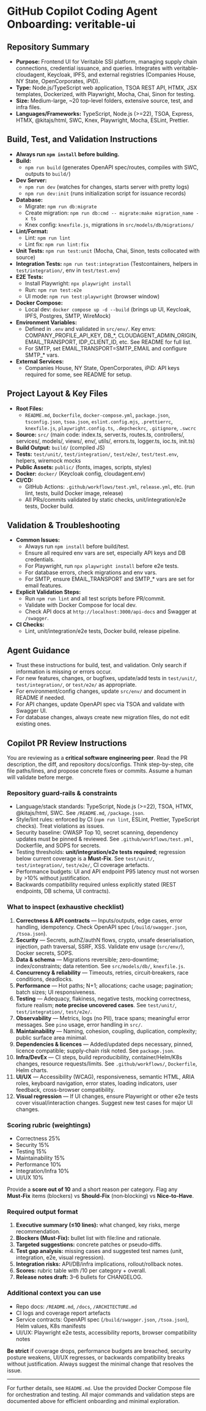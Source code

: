 # GitHub Copilot Coding Agent Onboarding: veritable-ui

## Repository Summary
- **Purpose:** Frontend UI for Veritable SSI platform, managing supply chain connections, credential issuance, and queries. Integrates with veritable-cloudagent, Keycloak, IPFS, and external registries (Companies House, NY State, OpenCorporates, iPiD).
- **Type:** Node.js/TypeScript web application, TSOA REST API, HTMX, JSX templates, Dockerized, with Playwright, Mocha, Chai, Sinon for testing.
- **Size:** Medium-large, ~20 top-level folders, extensive source, test, and infra files.
- **Languages/Frameworks:** TypeScript, Node.js (>=22), TSOA, Express, HTMX, @kitajs/html, SWC, Knex, Playwright, Mocha, ESLint, Prettier.

## Build, Test, and Validation Instructions
- **Always run `npm install` before building.**
- **Build:**
  - `npm run build` (generates OpenAPI spec/routes, compiles with SWC, outputs to `build/`)
- **Dev Server:**
  - `npm run dev` (watches for changes, starts server with pretty logs)
  - `npm run dev:init` (runs initialization script for issuance records)
- **Database:**
  - Migrate: `npm run db:migrate`
  - Create migration: `npm run db:cmd -- migrate:make migration_name -x ts`
  - Knex config: `knexfile.js`, migrations in `src/models/db/migrations/`
- **Lint/Format:**
  - Lint: `npm run lint`
  - Lint fix: `npm run lint:fix`
- **Unit Tests:** `npm run test:unit` (Mocha, Chai, Sinon, tests collocated with source)
- **Integration Tests:** `npm run test:integration` (Testcontainers, helpers in `test/integration/`, env in `test/test.env`)
- **E2E Tests:**
  - Install Playwright: `npx playwright install`
  - Run: `npm run test:e2e`
  - UI mode: `npm run test:playwright` (browser window)
- **Docker Compose:**
  - Local dev: `docker compose up -d --build` (brings up UI, Keycloak, IPFS, Postgres, SMTP, WireMock)
- **Environment Variables:**
  - Defined in `.env` and validated in `src/env/`. Key envs: COMPANY_PROFILE_API_KEY, DB_*, CLOUDAGENT_ADMIN_ORIGIN, EMAIL_TRANSPORT, IDP_CLIENT_ID, etc. See README for full list.
  - For SMTP, set EMAIL_TRANSPORT=SMTP_EMAIL and configure SMTP_* vars.
- **External Services:**
  - Companies House, NY State, OpenCorporates, iPiD: API keys required for some, see README for setup.

## Project Layout & Key Files
- **Root Files:**
  - `README.md`, `Dockerfile`, `docker-compose.yml`, `package.json`, `tsconfig.json`, `tsoa.json`, `eslint.config.mjs`, `.prettierrc`, `knexfile.js`, `playwright.config.ts`, `.depcheckrc`, `.gitignore`, `.swcrc`
- **Source:** `src/` (main code: index.ts, server.ts, routes.ts, controllers/, services/, models/, views/, env/, utils/, errors.ts, logger.ts, ioc.ts, init.ts)
- **Build Output:** `build/` (compiled JS)
- **Tests:** `test/unit/`, `test/integration/`, `test/e2e/`, `test/test.env`, helpers, wiremock mocks
- **Public Assets:** `public/` (fonts, images, scripts, styles)
- **Docker:** `docker/` (Keycloak config, cloudagent.env)
- **CI/CD:**
  - GitHub Actions: `.github/workflows/test.yml`, `release.yml`, etc. (run lint, tests, build Docker image, release)
  - All PRs/commits validated by static checks, unit/integration/e2e tests, Docker build.

## Validation & Troubleshooting
- **Common Issues:**
  - Always run `npm install` before build/test.
  - Ensure all required env vars are set, especially API keys and DB credentials.
  - For Playwright, run `npx playwright install` before e2e tests.
  - For database errors, check migrations and env vars.
  - For SMTP, ensure EMAIL_TRANSPORT and SMTP_* vars are set for email features.
- **Explicit Validation Steps:**
  - Run `npm run lint` and all test scripts before PR/commit.
  - Validate with Docker Compose for local dev.
  - Check API docs at `http://localhost:3000/api-docs` and Swagger at `/swagger`.
- **CI Checks:**
  - Lint, unit/integration/e2e tests, Docker build, release pipeline.

## Agent Guidance
- Trust these instructions for build, test, and validation. Only search if information is missing or errors occur.
- For new features, changes, or bugfixes, update/add tests in `test/unit/`, `test/integration/`, or `test/e2e/` as appropriate.
- For environment/config changes, update `src/env/` and document in README if needed.
- For API changes, update OpenAPI spec via TSOA and validate with Swagger UI.
- For database changes, always create new migration files, do not edit existing ones.

## Copilot PR Review Instructions
You are reviewing as a **critical software engineering peer**. Read the PR description, the diff, and repository docs/configs. Think step-by-step, cite file paths/lines, and propose concrete fixes or commits. Assume a human will validate before merge.

### Repository guard‑rails & constraints
- Language/stack standards: TypeScript, Node.js (>=22), TSOA, HTMX, @kitajs/html, SWC. See `/README.md`, `/package.json`.
- Style/lint rules: enforced by CI (`npm run lint`, ESLint, Prettier, TypeScript checks). Treat violations as issues.
- Security baseline: OWASP Top 10, secret scanning, dependency updates must be pinned & reviewed. See `.github/workflows/test.yml`, Dockerfile, and SOPS for secrets.
- Testing thresholds: **unit/integration/e2e tests required**; regression below current coverage is a **Must‑Fix**. See `test/unit/`, `test/integration/`, `test/e2e/`, CI coverage artefacts.
- Performance budgets: UI and API endpoint P95 latency must not worsen by >10% without justification.
- Backwards compatibility required unless explicitly stated (REST endpoints, DB schema, UI contracts).

### What to inspect (exhaustive checklist)
1. **Correctness & API contracts** — Inputs/outputs, edge cases, error handling, idempotency. Check OpenAPI spec (`/build/swagger.json`, `/tsoa.json`).
2. **Security** — Secrets, authZ/authN flows, crypto, unsafe deserialisation, injection, path traversal, SSRF, XSS. Validate env usage (`src/env/`), Docker secrets, SOPS.
3. **Data & schema** — Migrations reversible; zero‑downtime; index/constraints; data retention. See `src/models/db/`, `knexfile.js`.
4. **Concurrency & reliability** — Timeouts, retries, circuit‑breakers, race conditions, deadlocks.
5. **Performance** — Hot paths; N+1; allocations; cache usage; pagination; batch sizes; UI responsiveness.
6. **Testing** — Adequacy, flakiness, negative tests, mocking correctness, fixture realism; **note precise uncovered cases**. See `test/unit/`, `test/integration/`, `test/e2e/`.
7. **Observability** — Metrics, logs (no PII), trace spans; meaningful error messages. See `pino` usage, error handling in `src/`.
8. **Maintainability** — Naming, cohesion, coupling, duplication, complexity; public surface area minimal.
9. **Dependencies & licences** — Added/updated deps necessary, pinned, licence compatible; supply‑chain risk noted. See `package.json`.
10. **Infra/DevEx** — CI steps, build reproducibility, container/Helm/K8s changes, resource requests/limits. See `.github/workflows/`, `Dockerfile`, Helm charts.
11. **UI/UX** — Accessibility (WCAG), responsiveness, semantic HTML, ARIA roles, keyboard navigation, error states, loading indicators, user feedback, cross-browser compatibility.
12. **Visual regression** — If UI changes, ensure Playwright or other e2e tests cover visual/interaction changes. Suggest new test cases for major UI changes.

### Scoring rubric (weightings)
- Correctness 25%
- Security 15%
- Testing 15%
- Maintainability 15%
- Performance 10%
- Integration/Infra 10%
- UI/UX 10%

Provide a **score out of 10** and a short reason per category. Flag any **Must‑Fix** items (blockers) vs **Should‑Fix** (non‑blocking) vs **Nice‑to‑Have**.

### Required output format
1. **Executive summary (≤10 lines):** what changed, key risks, merge recommendation.
2. **Blockers (Must‑Fix):** bullet list with file:line and rationale.
3. **Targeted suggestions:** concrete patches or pseudo‑diffs.
4. **Test gap analysis:** missing cases and suggested test names (unit, integration, e2e, visual regression).
5. **Integration risks:** API/DB/infra implications, rollout/rollback notes.
6. **Scores:** rubric table with /10 per category + overall.
7. **Release notes draft:** 3–6 bullets for CHANGELOG.

### Additional context you can use
- Repo docs: `/README.md`, `/docs`, `/ARCHITECTURE.md`
- CI logs and coverage report artefacts
- Service contracts: OpenAPI spec (`/build/swagger.json`, `/tsoa.json`), Helm values, K8s manifests
- UI/UX: Playwright e2e tests, accessibility reports, browser compatibility notes

**Be strict** if coverage drops, performance budgets are breached, security posture weakens, UI/UX regresses, or backwards compatibility breaks without justification. Always suggest the minimal change that resolves the issue.

---
For further details, see `README.md`. Use the provided Docker Compose file for orchestration and testing. All major commands and validation steps are documented above for efficient onboarding and minimal exploration.
